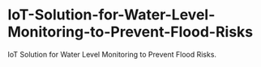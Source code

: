 # IoT-Solution-for-Water-Level-Monitoring-to-Prevent-Flood-Risks
IoT Solution for Water Level Monitoring to Prevent Flood Risks.
